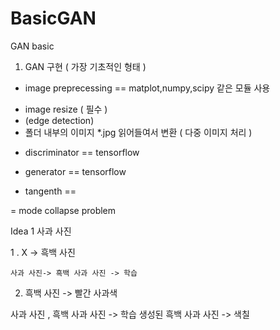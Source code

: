 # BasicGAN
GAN basic
1. GAN 구현 ( 가장 기초적인 형태 )
 * image preprecessing  == matplot,numpy,scipy 같은 모듈 사용
 - image resize  ( 필수 )
 - (edge detection)
 - 폴더 내부의 이미지 *.jpg 읽어들여서 변환 ( 다중 이미지 처리 )
 
 * discriminator == tensorflow
 * generator	 == tensorflow
  
 * tangenth ==
 
 = mode collapse problem



Idea 1
 사과 사진

1 . X -> 흑백 사진

    사과 사진-> 흑백 사과 사진 -> 학습

2. 흑백 사진 -> 빨간 사과색 

  사과 사진 , 흑백 사과 사진 -> 학습
  생성된 흑백 사과 사진 -> 색칠
